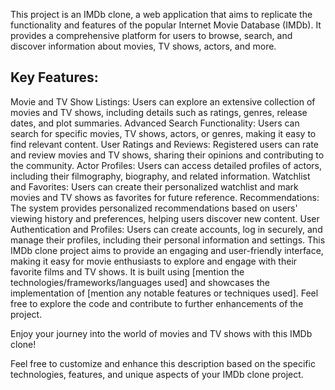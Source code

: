 This project is an IMDb clone, a web application that aims to replicate the functionality and features of the popular Internet Movie Database (IMDb). It provides a comprehensive platform for users to browse, search, and discover information about movies, TV shows, actors, and more.

## Key Features:

Movie and TV Show Listings: Users can explore an extensive collection of movies and TV shows, including details such as ratings, genres, release dates, and plot summaries.
Advanced Search Functionality: Users can search for specific movies, TV shows, actors, or genres, making it easy to find relevant content.
User Ratings and Reviews: Registered users can rate and review movies and TV shows, sharing their opinions and contributing to the community.
Actor Profiles: Users can access detailed profiles of actors, including their filmography, biography, and related information.
Watchlist and Favorites: Users can create their personalized watchlist and mark movies and TV shows as favorites for future reference.
Recommendations: The system provides personalized recommendations based on users' viewing history and preferences, helping users discover new content.
User Authentication and Profiles: Users can create accounts, log in securely, and manage their profiles, including their personal information and settings.
This IMDb clone project aims to provide an engaging and user-friendly interface, making it easy for movie enthusiasts to explore and engage with their favorite films and TV shows. It is built using [mention the technologies/frameworks/languages used] and showcases the implementation of [mention any notable features or techniques used]. Feel free to explore the code and contribute to further enhancements of the project.

Enjoy your journey into the world of movies and TV shows with this IMDb clone!

Feel free to customize and enhance this description based on the specific technologies, features, and unique aspects of your IMDb clone project.